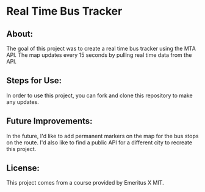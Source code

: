 # Real Time Bus Tracker
## About:
The goal of this project was to create a real time bus tracker using the MTA API. The map updates every 15 seconds by pulling real time data from the API. 
## Steps for Use:
In order to use this project, you can fork and clone this repository to make any updates.
## Future Improvements:
In the future, I'd like to add permanent markers on the map for the bus stops on the route. I'd also like to find a public API for a different city to recreate this project. 
## License:
This project comes from a course provided by Emeritus X MIT.
